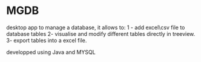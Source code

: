 # MGDB
desktop app to manage a database, it allows to:
1 - add excel\csv file to database tables
2- visualise and modify different tables directly in treeview.
3- export tables into a excel file.

developped using Java and MYSQL
